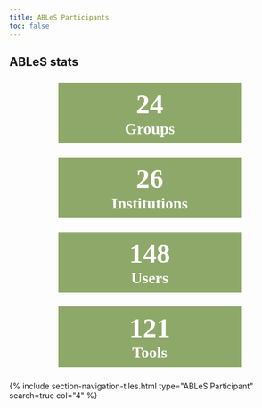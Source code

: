 ```yaml
---
title: ABLeS Participants
toc: false
---
```


## ABLeS stats
<div style="width: 75%; display: block; margin-left: auto;  margin-right: auto;">
    <div class="container">
        <div class="row">
            <div class="col-lg-3 col-xl-3 col-xxl-3 col-md-6 col-sm-12 col-12 rounded" style="background-color:#8ea869; text-align: center; vertical-align: middle; color:white; margin:25px;  padding:10px;">
            <span style="font-family: 'Times New Roman', Times, serif; font-size: 350%; font-weight: bold;">24</span><br><span style="font-family: 'Times New Roman', Times, serif; font-size: 200%; font-weight: bold;color:#ffffff;">Groups</span>
            </div>
            <div class="col-lg-3 col-xl-3 col-xxl-3 col-md-6 col-sm-12 col-12 rounded" style="background-color:#8ea869; text-align: center; vertical-align: middle; color:white; margin:25px;  padding:10px;">
            <span style="font-family: 'Times New Roman', Times, serif; font-size: 350%; font-weight: bold;">26</span><br><span style="font-family: 'Times New Roman', Times, serif; font-size: 200%; font-weight: bold;color:#ffffff;">Institutions</span>
            </div>
        </div>
        <div class="row">
            <div class="col-lg-3 col-xl-3 col-xxl-3 col-md-6 col-sm-12 col-12 rounded" style="background-color:#8ea869; text-align: center; vertical-align: middle; color:white; margin:25px;  padding:10px;">
            <span style="font-family: 'Times New Roman', Times, serif; font-size: 350%; font-weight: bold;">148</span><br><span style="font-family: 'Times New Roman', Times, serif; font-size: 200%; font-weight: bold;color:#ffffff;">Users</span>
            </div>
            <div class="col-lg-3 col-xl-3 col-xxl-3 col-md-6 col-sm-12 col-12 rounded" style="background-color:#8ea869; text-align: center; vertical-align: middle; color:white; margin:25px;  padding:10px;">
            <span style="font-family: 'Times New Roman', Times, serif; font-size: 350%; font-weight: bold;">121</span><br><span style="font-family: 'Times New Roman', Times, serif; font-size: 200%; font-weight: bold;color:#ffffff;">Tools</span>
            </div>
        </div>
    </div>
</div>



{% include section-navigation-tiles.html type="ABLeS Participant" search=true col="4" %}


